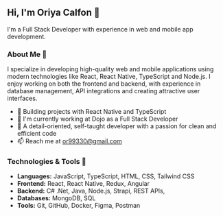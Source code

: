 ## Hi, I'm Oriya Calfon 👋

I'm a Full Stack Developer with experience in web and mobile app development. 

### About Me 🚀
I specialize in developing high-quality web and mobile applications using modern technologies like React, React Native, TypeScript and Node.js. I enjoy working on both the frontend and backend, with experience in database management, API integrations and creating attractive user interfaces.

- 🚀 Building projects with React Native and TypeScript
- 💼 I'm currently working at Dojo as a Full Stack Developer
- 🌟 A detail-oriented, self-taught developer with a passion for clean and efficient code
- 📫 Reach me at or99330@gmail.com

 ### Technologies & Tools 🔧

- **Languages:** JavaScript, TypeScript, HTML, CSS, Tailwind CSS
- **Frontend:** React, React Native, Redux, Angular
- **Backend:** C# .Net, Java, Node.js, Strapi, REST APIs, 
- **Databases:** MongoDB, SQL
- **Tools:** Git, GitHub, Docker, Figma, Postman
 
